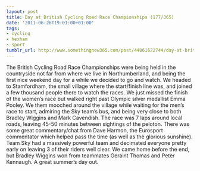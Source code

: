 ```yaml
---
layout: post
title: Day at British Cycling Road Race Championships (177/365)
date: '2011-06-26T19:01:00+01:00'
tags:
- cycling
- hexham
- sport
tumblr_url: http://www.somethingnew365.com/post/44061622744/day-at-british-cycling-road-race-championship
---
```

The British Cycling Road Race Championships were being held in the countryside not far from where we live in Northumberland, and being the first nice weekend day for a while we decided to go and watch.
We headed to Stamfordham, the small village where the start/finish line was, and joined a few thousand people there to watch the races. We just missed the finish of the women’s race but walked right past Olympic silver medallist Emma Pooley. We them mooched around the village while waiting for the men’s race to start, admiring the Sky team’s bus, and being very close to both Bradley Wiggins and Mark Cavendish.
The race was 7 laps around local roads, leaving 45-50 minutes between sightings of the peloton. There was some great commentary/chat from Dave Harmon, the Eurosport commentator which helped pass the time (as well as the glorious sunshine). Team Sky had a massively powerful team and decimated everyone pretty early on leaving 3 of their riders well clear. We came home before the end, but Bradley Wiggins won from teammates Geraint Thomas and Peter Kennaugh.
A great summer’s day out.

